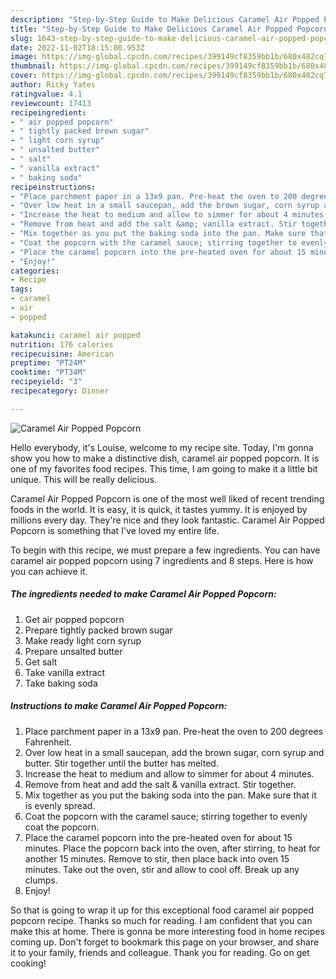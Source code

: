 ```yaml
---
description: "Step-by-Step Guide to Make Delicious Caramel Air Popped Popcorn"
title: "Step-by-Step Guide to Make Delicious Caramel Air Popped Popcorn"
slug: 1643-step-by-step-guide-to-make-delicious-caramel-air-popped-popcorn
date: 2022-11-02T18:15:00.953Z
image: https://img-global.cpcdn.com/recipes/399149cf8359bb1b/680x482cq70/caramel-air-popped-popcorn-recipe-main-photo.jpg
thumbnail: https://img-global.cpcdn.com/recipes/399149cf8359bb1b/680x482cq70/caramel-air-popped-popcorn-recipe-main-photo.jpg
cover: https://img-global.cpcdn.com/recipes/399149cf8359bb1b/680x482cq70/caramel-air-popped-popcorn-recipe-main-photo.jpg
author: Ricky Yates
ratingvalue: 4.1
reviewcount: 17413
recipeingredient:
- " air popped popcorn"
- " tightly packed brown sugar"
- " light corn syrup"
- " unsalted butter"
- " salt"
- " vanilla extract"
- " baking soda"
recipeinstructions:
- "Place parchment paper in a 13x9 pan. Pre-heat the oven to 200 degrees Fahrenheit."
- "Over low heat in a small saucepan, add the brown sugar, corn syrup and butter. Stir together until the butter has melted."
- "Increase the heat to medium and allow to simmer for about 4 minutes."
- "Remove from heat and add the salt &amp; vanilla extract. Stir together."
- "Mix together as you put the baking soda into the pan. Make sure that it is evenly spread."
- "Coat the popcorn with the caramel sauce; stirring together to evenly coat the popcorn."
- "Place the caramel popcorn into the pre-heated oven for about 15 minutes. Place the popcorn back into the oven, after stirring, to heat for another 15 minutes. Remove to stir, then place back into oven 15 minutes. Take out the oven, stir and allow to cool off. Break up any clumps."
- "Enjoy!"
categories:
- Recipe
tags:
- caramel
- air
- popped

katakunci: caramel air popped 
nutrition: 176 calories
recipecuisine: American
preptime: "PT24M"
cooktime: "PT34M"
recipeyield: "3"
recipecategory: Dinner

---
```



![Caramel Air Popped Popcorn](https://img-global.cpcdn.com/recipes/399149cf8359bb1b/680x482cq70/caramel-air-popped-popcorn-recipe-main-photo.jpg)

Hello everybody, it's Louise, welcome to my recipe site. Today, I'm gonna show you how to make a distinctive dish, caramel air popped popcorn. It is one of my favorites food recipes. This time, I am going to make it a little bit unique. This will be really delicious.



Caramel Air Popped Popcorn is one of the most well liked of recent trending foods in the world. It is easy, it is quick, it tastes yummy. It is enjoyed by millions every day. They're nice and they look fantastic. Caramel Air Popped Popcorn is something that I've loved my entire life.


To begin with this recipe, we must prepare a few ingredients. You can have caramel air popped popcorn using 7 ingredients and 8 steps. Here is how you can achieve it.

<!--inarticleads1-->

##### The ingredients needed to make Caramel Air Popped Popcorn:

1. Get  air popped popcorn
1. Prepare  tightly packed brown sugar
1. Make ready  light corn syrup
1. Prepare  unsalted butter
1. Get  salt
1. Take  vanilla extract
1. Take  baking soda




<!--inarticleads2-->

##### Instructions to make Caramel Air Popped Popcorn:

1. Place parchment paper in a 13x9 pan. Pre-heat the oven to 200 degrees Fahrenheit.
1. Over low heat in a small saucepan, add the brown sugar, corn syrup and butter. Stir together until the butter has melted.
1. Increase the heat to medium and allow to simmer for about 4 minutes.
1. Remove from heat and add the salt &amp; vanilla extract. Stir together.
1. Mix together as you put the baking soda into the pan. Make sure that it is evenly spread.
1. Coat the popcorn with the caramel sauce; stirring together to evenly coat the popcorn.
1. Place the caramel popcorn into the pre-heated oven for about 15 minutes. Place the popcorn back into the oven, after stirring, to heat for another 15 minutes. Remove to stir, then place back into oven 15 minutes. Take out the oven, stir and allow to cool off. Break up any clumps.
1. Enjoy!




So that is going to wrap it up for this exceptional food caramel air popped popcorn recipe. Thanks so much for reading. I am confident that you can make this at home. There is gonna be more interesting food in home recipes coming up. Don't forget to bookmark this page on your browser, and share it to your family, friends and colleague. Thank you for reading. Go on get cooking!
